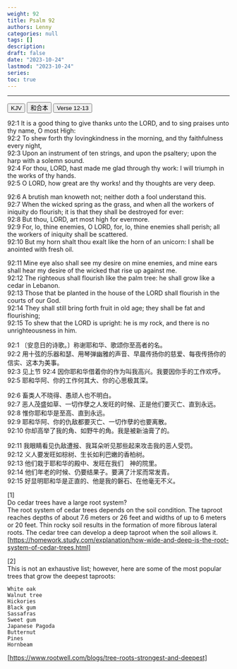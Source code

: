 ```yaml
---
weight: 92
title: Psalm 92
authors: Lenny
categories: null
tags: []
description: 
draft: false
date: "2023-10-24"
lastmod: "2023-10-24"
series: 
toc: true
---
```


<!--more-->
---

<!-- Tab links -->

<div class="tab">
  <button class="tablinks active" onclick="tablabel(event, 'english')">KJV</button>
  <button class="tablinks" onclick="tablabel(event, 'chinese')">和合本</button>
  <button class="tablinks" onclick="tablabel(event, 'note')">Verse 12-13</button>
</div>

<!-- Tab content -->
<div id="english" class="tabcontent" style="display:block">

92:1 It is a good thing to give thanks unto the LORD, and to sing praises unto thy name, O most High:  
92:2 To shew forth thy lovingkindness in the morning, and thy faithfulness every night,  
92:3 Upon an instrument of ten strings, and upon the psaltery; upon the harp with a solemn sound.  
92:4 For thou, LORD, hast made me glad through thy work: I will triumph in the works of thy hands.  
92:5 O LORD, how great are thy works! and thy thoughts are very deep.  

92:6 A brutish man knoweth not; neither doth a fool understand this.  
92:7 When the wicked spring as the grass, and when all the workers of iniquity do flourish; it is that they shall be destroyed for ever:  
92:8 But thou, LORD, art most high for evermore.  
92:9 For, lo, thine enemies, O LORD, for, lo, thine enemies shall perish; all the workers of iniquity shall be scattered.  
92:10 But my horn shalt thou exalt like the horn of an unicorn: I shall be anointed with fresh oil.  

92:11 Mine eye also shall see my desire on mine enemies, and mine ears shall hear my desire of the wicked that rise up against me.  
92:12 The righteous shall flourish like the palm tree: he shall grow like a cedar in Lebanon.  
92:13 Those that be planted in the house of the LORD shall flourish in the courts of our God.  
92:14 They shall still bring forth fruit in old age; they shall be fat and flourishing;  
92:15 To shew that the LORD is upright: he is my rock, and there is no unrighteousness in him.  
</div>

<div id="chinese" class="tabcontent">

92:1 〔安息日的诗歌。〕称谢耶和华、歌颂你至高者的名。  
92:2 用十弦的乐器和瑟、用琴弹幽雅的声音、早晨传扬你的慈爱、每夜传扬你的信实、这本为美事。  
92:3 见上节
92:4 因你耶和华借着你的作为叫我高兴。我要因你手的工作欢呼。  
92:5 耶和华阿、你的工作何其大、你的心思极其深。  

92:6 畜类人不晓得、愚顽人也不明白。  
92:7 恶人茂盛如草、一切作孽之人发旺的时候、正是他们要灭亡、直到永远。  
92:8 惟你耶和华是至高、直到永远。  
92:9 耶和华阿、你的仇敌都要灭亡、一切作孽的也要离散。  
92:10 你却高举了我的角、如野牛的角。我是被新油膏了的。  

92:11 我眼睛看见仇敌遭报、我耳朵听见那些起来攻击我的恶人受罚。  
92:12 义人要发旺如棕树、生长如利巴嫩的香柏树。  
92:13 他们栽于耶和华的殿中、发旺在我们　神的院里。  
92:14 他们年老的时候、仍要结果子。要满了汁浆而常发青。  
92:15 好显明耶和华是正直的、他是我的磐石、在他毫无不义。  
</div>

<div id="note" class="tabcontent">

[1]  
Do cedar trees have a large root system?  
The root system of cedar trees depends on the soil condition. The taproot reaches depths of about 7.6 meters or 26 feet and widths of up to 6 meters or 20 feet. Thin rocky soil results in the formation of more fibrous lateral roots. The cedar tree can develop a deep taproot when the soil allows it.  
[https://homework.study.com/explanation/how-wide-and-deep-is-the-root-system-of-cedar-trees.html]

[2]  
This is not an exhaustive list; however, here are some of the most popular trees that grow the deepest taproots:  

    White oak  
    Walnut tree  
    Hickories  
    Black gum  
    Sassafras  
    Sweet gum  
    Japanese Pagoda  
    Butternut  
    Pines  
    Hornbeam  
[https://www.rootwell.com/blogs/tree-roots-strongest-and-deepest]



</div>
